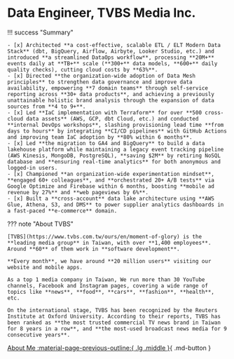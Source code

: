 # Data Engineer, TVBS Media Inc.

!!! success "Summary"

    - [x] Architected **a cost-effective, scalable ETL / ELT Modern Data Stack** (dbt, BigQuery, Airflow, Airbyte, Looker Studio, etc.) and introduced **a streamlined DataOps workflow**, processing **20M+** events daily at **TB+** scale (**300+** data models, **600+** daily quality checks), cutting cloud costs by **63%**.
    - [x] Directed **the organization-wide adoption of Data Mesh principles** to strengthen data governance and improve data availability, empowering **7 domain teams** through self-service reporting across **30+ data products**, and achieving a previously unattainable holistic brand analysis through the expansion of data sources from **4 to 9+**.
    - [x] Led **IaC implementation with Terraform** for over **500 cross-cloud data assets** (AWS, GCP, dbt Cloud, etc.) and conducted **internal DevOps workshops**, slashing provisioning lead time **from days to hours** by integrating **CI/CD pipelines** with GitHub Actions and improving team IaC adoption by **80% within 6 months**.
    - [x] Led **the migration to GA4 and BigQuery** to build a data lakehouse platform while maintaining a legacy event tracking pipeline (AWS Kinesis, MongoDB, PostgreSQL), **saving $2M** by retiring NoSQL database and **ensuring real-time analytics** for both anonymous and logged-in users.
    - [x] Championed **an organization-wide experimentation mindset**, **engaged 60+ colleagues**, and **orchestrated 20+ A/B tests** via Google Optimize and Firebase within 6 months, boosting **mobile ad revenue by 27%** and **web pageviews by 6%**.
    - [x] Built a **cross-account** data lake architecture using **AWS Glue, Athena, S3, and DMS** to power supplier analytics dashboards in a fast-paced **e-commerce** domain.

??? note "About TVBS"

    [TVBS](https://www.tvbs.com.tw/ours/en/moment-of-glory) is the **leading media group** in Taiwan, with over **1,400 employees**. Around **60** of them work in **software development**.

    **Every month**, we have around **20 million users** visiting our website and mobile apps.

    As a top 1 media company in Taiwan, We run more than 30 YouTube channels, Facebook and Instagram pages, covering a wide range of topics like **news**, **food**, **cars**, **fashion**, **health**, etc.

    On the international stage, TVBS has been recognized by the Reuters Institute at Oxford University. According to their reports, TVBS has been ranked as **the most trusted commercial TV news brand in Taiwan for 8 years in a row**, and **the most-used broadcast news media for 9 consecutive years**.

[About Me :material-page-previous-outline:{ .lg .middle }](../../index.md){ .md-button }